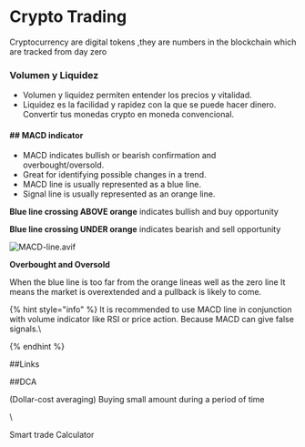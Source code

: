 # Crypto Trading

Cryptocurrency are digital tokens ,they are numbers in the blockchain which are tracked from day zero

### Volumen y Liquidez

* Volumen y liquidez permiten entender los precios y vitalidad.
* Liquidez es la facilidad y rapidez con la que se puede hacer dinero. Convertir tus monedas crypto en moneda convencional.

#### ## MACD indicator

* MACD indicates bullish or bearish confirmation and overbought/oversold.
* Great for identifying possible changes in a trend.
* MACD line is usually represented as a blue line.
* Signal line is usually represented as an orange line.

**Blue line crossing ABOVE orange** indicates bullish and buy opportunity &#x20;

**Blue line crossing UNDER orange** indicates bearish and sell opportunity

![MACD-line.avif](blob:https://app.gitbook.com/5a8d2fa4-ef9f-4d58-a752-47ef032c8ac3)

**Overbought and Oversold**

When the blue line is too far from the orange lineas well as the zero line It means the market is overextended and a pullback is likely to come.

{% hint style="info" %}
&#x20;It is recommended to use MACD line in conjunction with volume indicator like RSI or price action. Because MACD can give false signals.\

{% endhint %}

\##Links



\##DCA

(Dollar-cost averaging) Buying small amount during a period of time

\


Smart trade Calculator
